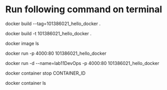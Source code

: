 
# Run following command on terminal

docker build --tag=101386021_hello_docker .

docker build -t 101386021_hello_docker .

docker image ls

docker run -p 4000:80 101386021_hello_docker

docker run -d --name=lab11DevOps -p 4000:80 101386021_hello_docker

docker container stop CONTAINER_ID

docker container ls

